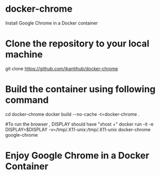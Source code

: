# docker-chrome
Install Google Chrome in a Docker container

# Clone the repository to your local machine
git clone https://github.com/jkantihub/docker-chrome

# Build the container using following command
cd docker-chrome
docker build --no-cache -t=docker-chrome . 

#To run the browser , DISPLAY should have "xhost +"
docker run -it  -e DISPLAY=$DISPLAY -v=/tmp/.X11-unix:/tmp/.X11-unix docker-chrome google-chrome

# Enjoy Google Chrome in a Docker Container
